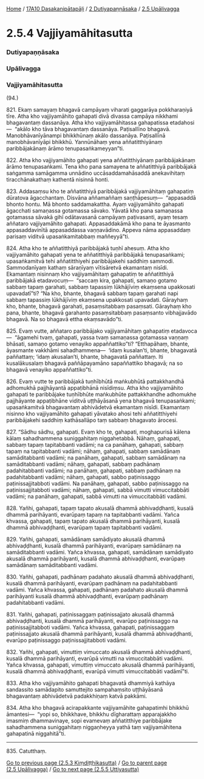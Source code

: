 
[Home](/) / [17A10 Dasakanipātapāḷi](../../../17A10.md) / [2 Dutiyapaṇṇāsaka](../../2.md) / [2.5 Upālivagga](../2.5.md)

# 2.5.4 Vajjiyamāhitasutta

### Dutiyapaṇṇāsaka

### Upālivagga

### Vajjiyamāhitasutta

(94.)

821\. Ekaṃ samayaṃ bhagavā campāyaṃ viharati gaggarāya pokkharaṇiyā tīre. Atha kho vajjiyamāhito gahapati divā divassa campāya nikkhami bhagavantaṃ dassanāya. Atha kho vajjiyamāhitassa gahapatissa etadahosi—  “akālo kho tāva bhagavantaṃ dassanāya. Paṭisallīno bhagavā. Manobhāvanīyānampi bhikkhūnaṃ akālo dassanāya. Paṭisallīnā manobhāvanīyāpi bhikkhū. Yannūnāhaṃ yena aññatitthiyānaṃ paribbājakānaṃ ārāmo tenupasaṅkameyyan”ti.

822\. Atha kho vajjiyamāhito gahapati yena aññatitthiyānaṃ paribbājakānaṃ ārāmo tenupasaṅkami. Tena kho pana samayena te aññatitthiyā paribbājakā saṅgamma samāgamma unnādino uccāsaddamahāsaddā anekavihitaṃ tiracchānakathaṃ kathentā nisinnā honti.

823\. Addasaṃsu kho te aññatitthiyā paribbājakā vajjiyamāhitaṃ gahapatiṃ dūratova āgacchantaṃ. Disvāna aññamaññaṃ saṇṭhāpesuṃ—  “appasaddā bhonto hontu. Mā bhonto saddamakattha. Ayaṃ vajjiyamāhito gahapati āgacchati samaṇassa gotamassa sāvako. Yāvatā kho pana samaṇassa gotamassa sāvakā gihī odātavasanā campāyaṃ paṭivasanti, ayaṃ tesaṃ aññataro vajjiyamāhito gahapati. Appasaddakāmā kho pana te āyasmanto appasaddavinītā appasaddassa vaṇṇavādino. Appeva nāma appasaddaṃ parisaṃ viditvā upasaṅkamitabbaṃ maññeyyā”ti.

824\. Atha kho te aññatitthiyā paribbājakā tuṇhī ahesuṃ. Atha kho vajjiyamāhito gahapati yena te aññatitthiyā paribbājakā tenupasaṅkami; upasaṅkamitvā tehi aññatitthiyehi paribbājakehi saddhiṃ sammodi. Sammodanīyaṃ kathaṃ sāraṇīyaṃ vītisāretvā ekamantaṃ nisīdi. Ekamantaṃ nisinnaṃ kho vajjiyamāhitaṃ gahapatiṃ te aññatitthiyā paribbājakā etadavocuṃ—  “saccaṃ kira, gahapati, samaṇo gotamo sabbaṃ tapaṃ garahati, sabbaṃ tapassiṃ lūkhājīviṃ ekaṃsena upakkosati upavadatī”ti? “Na kho, bhante, bhagavā sabbaṃ tapaṃ garahati napi sabbaṃ tapassiṃ lūkhājīviṃ ekaṃsena upakkosati upavadati. Gārayhaṃ kho, bhante, bhagavā garahati, pasaṃsitabbaṃ pasaṃsati. Gārayhaṃ kho pana, bhante, bhagavā garahanto pasaṃsitabbaṃ pasaṃsanto vibhajjavādo bhagavā. Na so bhagavā ettha ekaṃsavādo”ti.

825\. Evaṃ vutte, aññataro paribbājako vajjiyamāhitaṃ gahapatiṃ etadavoca—  “āgamehi tvaṃ, gahapati, yassa tvaṃ samaṇassa gotamassa vaṇṇaṃ bhāsati, samaṇo gotamo venayiko appaññattiko”ti? “Etthapāhaṃ, bhante, āyasmante vakkhāmi sahadhammena—  ‘idaṃ kusalan’ti, bhante, bhagavatā paññattaṃ; ‘idaṃ akusalan’ti, bhante, bhagavatā paññattaṃ. Iti kusalākusalaṃ bhagavā paññāpayamāno sapaññattiko bhagavā; na so bhagavā venayiko appaññattiko”ti.

826\. Evaṃ vutte te paribbājakā tuṇhībhūtā maṅkubhūtā pattakkhandhā adhomukhā pajjhāyantā appaṭibhānā nisīdiṃsu. Atha kho vajjiyamāhito gahapati te paribbājake tuṇhībhūte maṅkubhūte pattakkhandhe adhomukhe pajjhāyante appaṭibhāne viditvā uṭṭhāyāsanā yena bhagavā tenupasaṅkami; upasaṅkamitvā bhagavantaṃ abhivādetvā ekamantaṃ nisīdi. Ekamantaṃ nisinno kho vajjiyamāhito gahapati yāvatako ahosi tehi aññatitthiyehi paribbājakehi saddhiṃ kathāsallāpo taṃ sabbaṃ bhagavato ārocesi.

827\. “Sādhu sādhu, gahapati. Evaṃ kho te, gahapati, moghapurisā kālena kālaṃ sahadhammena suniggahitaṃ niggahetabbā. Nāhaṃ, gahapati, sabbaṃ tapaṃ tapitabbanti vadāmi; na ca panāhaṃ, gahapati, sabbaṃ tapaṃ na tapitabbanti vadāmi; nāhaṃ, gahapati, sabbaṃ samādānaṃ samāditabbanti vadāmi; na panāhaṃ, gahapati, sabbaṃ samādānaṃ na samāditabbanti vadāmi; nāhaṃ, gahapati, sabbaṃ padhānaṃ padahitabbanti vadāmi; na panāhaṃ, gahapati, sabbaṃ padhānaṃ na padahitabbanti vadāmi; nāhaṃ, gahapati, sabbo paṭinissaggo paṭinissajjitabboti vadāmi. Na panāhaṃ, gahapati, sabbo paṭinissaggo na paṭinissajjitabboti vadāmi; nāhaṃ, gahapati, sabbā vimutti vimuccitabbāti vadāmi; na panāhaṃ, gahapati, sabbā vimutti na vimuccitabbāti vadāmi.

828\. Yañhi, gahapati, tapaṃ tapato akusalā dhammā abhivaḍḍhanti, kusalā dhammā parihāyanti, evarūpaṃ tapaṃ na tapitabbanti vadāmi. Yañca khvassa, gahapati, tapaṃ tapato akusalā dhammā parihāyanti, kusalā dhammā abhivaḍḍhanti, evarūpaṃ tapaṃ tapitabbanti vadāmi.

829\. Yañhi, gahapati, samādānaṃ samādiyato akusalā dhammā abhivaḍḍhanti, kusalā dhammā parihāyanti, evarūpaṃ samādānaṃ na samāditabbanti vadāmi. Yañca khvassa, gahapati, samādānaṃ samādiyato akusalā dhammā parihāyanti, kusalā dhammā abhivaḍḍhanti, evarūpaṃ samādānaṃ samāditabbanti vadāmi.

830\. Yañhi, gahapati, padhānaṃ padahato akusalā dhammā abhivaḍḍhanti, kusalā dhammā parihāyanti, evarūpaṃ padhānaṃ na padahitabbanti vadāmi. Yañca khvassa, gahapati, padhānaṃ padahato akusalā dhammā parihāyanti kusalā dhammā abhivaḍḍhanti, evarūpaṃ padhānaṃ padahitabbanti vadāmi.

831\. Yañhi, gahapati, paṭinissaggaṃ paṭinissajjato akusalā dhammā abhivaḍḍhanti, kusalā dhammā parihāyanti, evarūpo paṭinissaggo na paṭinissajjitabboti vadāmi. Yañca khvassa, gahapati, paṭinissaggaṃ paṭinissajjato akusalā dhammā parihāyanti, kusalā dhammā abhivaḍḍhanti, evarūpo paṭinissaggo paṭinissajjitabboti vadāmi.

832\. Yañhi, gahapati, vimuttiṃ vimuccato akusalā dhammā abhivaḍḍhanti, kusalā dhammā parihāyanti, evarūpā vimutti na vimuccitabbāti vadāmi. Yañca khvassa, gahapati, vimuttiṃ vimuccato akusalā dhammā parihāyanti, kusalā dhammā abhivaḍḍhanti, evarūpā vimutti vimuccitabbāti vadāmī”ti.

833\. Atha kho vajjiyamāhito gahapati bhagavatā dhammiyā kathāya sandassito samādapito samuttejito sampahaṃsito uṭṭhāyāsanā bhagavantaṃ abhivādetvā padakkhiṇaṃ katvā pakkāmi.

834\. Atha kho bhagavā acirapakkante vajjiyamāhite gahapatimhi bhikkhū āmantesi—  “yopi so, bhikkhave, bhikkhu dīgharattaṃ apparajakkho imasmiṃ dhammavinaye, sopi evamevaṃ aññatitthiye paribbājake sahadhammena suniggahitaṃ niggaṇheyya yathā taṃ vajjiyamāhitena gahapatinā niggahitā”ti.

---

835\. Catutthaṃ.



[Go to previous page (2.5.3 Kiṃdiṭṭhikasutta)](2.5.3.md) / [Go to parent page (2.5 Upālivagga)](../2.5.md) / [Go to next page (2.5.5 Uttiyasutta)](2.5.5.md)


